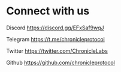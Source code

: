 # Connect with us

Discord https://discord.gg/EFxSaf9wqJ

Telegram https://t.me/chronicleprotocol

Twitter https://twitter.com/ChronicleLabs

Github https://github.com/chronicleprotocol

<!-- Add a feedback form here:  -->
